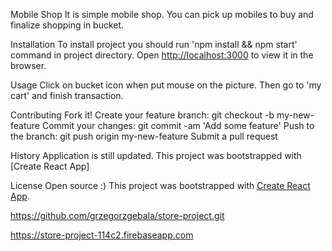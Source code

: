 Mobile Shop
It is simple mobile shop. You can pick up mobiles to buy and finalize shopping in bucket.

Installation
To install project you should run 'npm install && npm start' command in project directory.
Open [http://localhost:3000](http://localhost:3000) to view it in the browser.

Usage
Click on bucket icon when put mouse on the picture. Then go to 'my cart' and finish transaction.

Contributing
Fork it!
Create your feature branch: git checkout -b my-new-feature
Commit your changes: git commit -am 'Add some feature'
Push to the branch: git push origin my-new-feature
Submit a pull request

History
Application is still updated. 
This project was bootstrapped with [Create React App]

License
Open source :)
This project was bootstrapped with [Create React App](https://github.com/facebook/create-react-app).

https://github.com/grzegorzgebala/store-project.git


https://store-project-114c2.firebaseapp.com